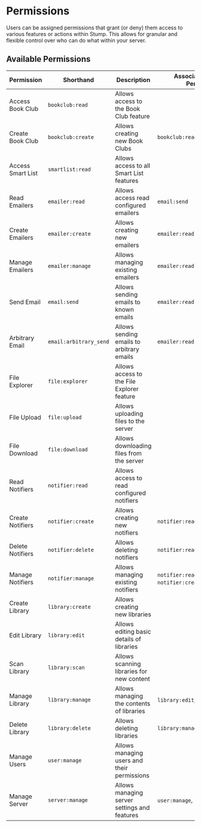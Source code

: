 # Permissions

Users can be assigned permissions that grant (or deny) them access to various features or actions within Stump. This allows for granular and flexible control over who can do what within your server.

## Available Permissions

| Permission        | Shorthand              | Description                                  | Associated/Included Permissions                      |
| ----------------- | ---------------------- | -------------------------------------------- | ---------------------------------------------------- |
| Access Book Club  | `bookclub:read`        | Allows access to the Book Club feature       |                                                      |
| Create Book Club  | `bookclub:create`      | Allows creating new Book Clubs               | `bookclub:read`                                      |
| Access Smart List | `smartlist:read`       | Allows access to all Smart List features     |                                                      |
| Read Emailers     | `emailer:read`         | Allows access read configured emailers       | `email:send`                                         |
| Create Emailers   | `emailer:create`       | Allows creating new emailers                 | `emailer:read`                                       |
| Manage Emailers   | `emailer:manage`       | Allows managing existing emailers            | `emailer:read`                                       |
| Send Email        | `email:send`           | Allows sending emails to known emails        | `emailer:read`                                       |
| Arbitrary Email   | `email:arbitrary_send` | Allows sending emails to arbitrary emails    | `emailer:read`                                       |
| File Explorer     | `file:explorer`        | Allows access to the File Explorer feature   |                                                      |
| File Upload       | `file:upload`          | Allows uploading files to the server         |                                                      |
| File Download     | `file:download`        | Allows downloading files from the server     |                                                      |
| Read Notifiers    | `notifier:read`        | Allows access to read configured notifiers   |                                                      |
| Create Notifiers  | `notifier:create`      | Allows creating new notifiers                | `notifier:read`                                      |
| Delete Notifiers  | `notifier:delete`      | Allows deleting notifiers                    | `notifier:read`                                      |
| Manage Notifiers  | `notifier:manage`      | Allows managing existing notifiers           | `notifier:read`, `notifier:create`,`notifier:delete` |
| Create Library    | `library:create`       | Allows creating new libraries                |                                                      |
| Edit Library      | `library:edit`         | Allows editing basic details of libraries    |                                                      |
| Scan Library      | `library:scan`         | Allows scanning libraries for new content    |                                                      |
| Manage Library    | `library:manage`       | Allows managing the contents of libraries    | `library:edit`, `library:scan`                       |
| Delete Library    | `library:delete`       | Allows deleting libraries                    | `library:manage`                                     |
| Manage Users      | `user:manage`          | Allows managing users and their permissions  |                                                      |
| Manage Server     | `server:manage`        | Allows managing server settings and features | `user:manage`, `library:manage`                      |
